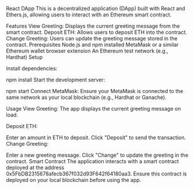 React DApp This is a decentralized application (DApp) built with React and Ethers.js, allowing users to interact with an Ethereum smart contract.

Features View Greeting: Displays the current greeting message from the smart contract. Deposit ETH: Allows users to deposit ETH into the contract. Change Greeting: Users can update the greeting message stored in the contract. Prerequisites Node.js and npm installed MetaMask or a similar Ethereum wallet browser extension An Ethereum test network (e.g., Hardhat) Setup

Install dependencies:

npm install Start the development server:

npm start Connect MetaMask: Ensure your MetaMask is connected to the same network as your local blockchain (e.g., Hardhat or Ganache).

Usage View Greeting: The app displays the current greeting message on load.

Deposit ETH:

Enter an amount in ETH to deposit. Click "Deposit" to send the transaction. Change Greeting:

Enter a new greeting message. Click "Change" to update the greeting in the contract. Smart Contract The application interacts with a smart contract deployed at the address 0x5FbDB2315678afecb367f032d93F642f64180aa3. Ensure this contract is deployed on your local blockchain before using the app.
